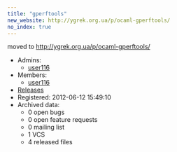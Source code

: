 ```yaml
---
title: "gperftools"
new_website: http://ygrek.org.ua/p/ocaml-gperftools/
no_index: true
---
```


moved to http://ygrek.org.ua/p/ocaml-gperftools/


* Admins:
  * [user116](/users/user116)
* Members:
  * [user116](/users/user116)
* [Releases](https://download.ocamlcore.org/gperftools)
* Registered: 2012-06-12 15:49:10
* Archived data:
  * 0 open bugs
  * 0 open feature requests
  * 0 mailing list
  * 1 VCS
  * 4 released files

